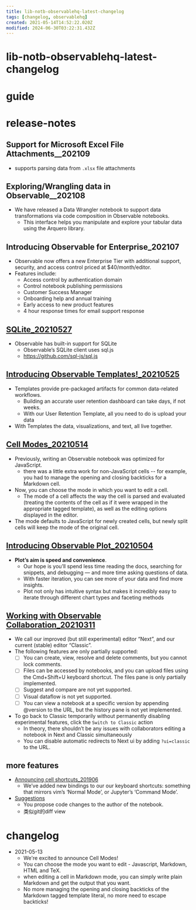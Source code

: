 ```yaml
---
title: lib-notb-observablehq-latest-changelog
tags: [changelog, observablehq]
created: 2021-05-14T14:52:22.020Z
modified: 2024-06-30T03:22:31.432Z
---
```


# lib-notb-observablehq-latest-changelog

# guide

# release-notes

## Support for Microsoft Excel File Attachments__202109

- supports parsing data from `.xlsx` file attachments

## Exploring/Wrangling data in Observable__202108

- We have released a Data Wrangler notebook to support data transformations via code composition in Observable notebooks. 
  - This interface helps you manipulate and explore your tabular data using the Arquero library. 

## Introducing Observable for Enterprise_202107

- Observable now offers a new Enterprise Tier with additional support, security, and access control priced at $40/month/editor.
- Features include:
  - Access control by authentication domain
  - Control notebook publishing permissions
  - Customer Success Manager
  - Onboarding help and annual training
  - Early access to new product features
  - 4 hour response times for email support response

## [SQLite_20210527](https://observablehq.com/@observablehq/sqlite)

- Observable has built-in support for SQLite
  - Observable’s SQLite client uses sql.js
  - https://github.com/sql-js/sql.js

## [Introducing Observable Templates!_20210525](https://observablehq.com/@observablehq/introducing-observable-templates)

- Templates provide pre-packaged artifacts for common data-related workflows.
  - Building an accurate user retention dashboard can take days, if not weeks. 
  - With our User Retention Template, all you need to do is upload your data
- With Templates the data, visualizations, and text, all live together. 

## [Cell Modes_20210514](https://observablehq.com/@observablehq/cell-modes)

- Previously, writing an Observable notebook was optimized for JavaScript. 
  - there was a little extra work for non-JavaScript cells -- for example, you had to manage the opening and closing backticks for a Markdown cell.
- Now, you can choose the mode in which you want to edit a cell. 
  - The mode of a cell affects the way the cell is parsed and evaluated (treating the contents of the cell as if it were wrapped in the appropriate tagged template), as well as the editing options displayed in the editor.
- The mode defaults to JavaScript for newly created cells, but newly split cells will keep the mode of the original cell.

## [Introducing Observable Plot_20210504](https://observablehq.com/@observablehq/introducing-observable-plot)

- **Plot’s aim is speed and convenience**. 
  - Our hope is you’ll spend less time reading the docs, searching for snippets, and debugging — and more time asking questions of data.
  - With faster iteration, you can see more of your data and find more insights.
  - Plot not only has intuitive syntax but makes it incredibly easy to iterate through different chart types and faceting methods

## [Working with Observable Collaboration_20210311](https://observablehq.com/@observablehq/working-with-observable-collaboration)

- We call our improved (but still experimental) editor “Next”, and our current (stable) editor “Classic”. 
- The following features are only partially supported:
  - [ ] You can create, view, resolve and delete comments, but you cannot lock comments.
  - [ ] Files can be accessed by notebooks, and you can upload files using the Cmd+Shift+U keyboard shortcut. The files pane is only partially implemented.
  - [ ] Suggest and compare are not yet supported.
  - [ ] Visual dataflow is not yet supported.
  - [ ] You can view a notebook at a specific version by appending @version to the URL, but the history pane is not yet implemented.

- To go back to Classic temporarily without permanently disabling experimental features, click the `Switch to Classic` action
  - In theory, there shouldn’t be any issues with collaborators editing a notebook in Next and Classic simultaneously
  - You can disable automatic redirects to Next ui by adding `?ui=classic` to the URL.

## more features

- [Announcing cell shortcuts_201906](https://observablehq.com/@observablehq/cell-shortcuts)
  - We’ve added new bindings to our our keyboard shortcuts: something that mirrors vim’s ‘Normal Mode’, or Jupyter’s ‘Command Mode’.
- [Suggestions](https://observablehq.com/@observablehq/suggestions-and-comments)
  - You propose code changes to the author of the notebook.
  - 类似git的diff view
# changelog
- 2021-05-13
  - We're excited to announce Cell Modes!
  - You can choose the mode you want to edit - Javascript, Markdown, HTML and TeX.
  - when editing a cell in Markdown mode, you can simply write plain Markdown and get the output that you want. 
  - No more managing the opening and closing backticks of the Markdown tagged template literal, no more need to escape backticks!
